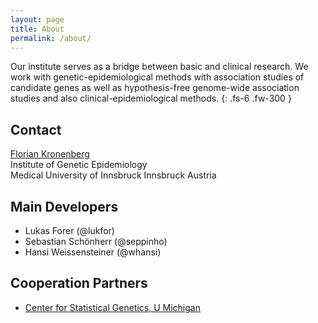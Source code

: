 ```yaml
---
layout: page
title: About
permalink: /about/
---
```


Our institute serves as a bridge between basic and clinical research. We work with genetic-epidemiological methods with association studies of candidate genes as well as hypothesis-free genome-wide association studies and also clinical-epidemiological methods.
{: .fs-6 .fw-300 }

## Contact
[Florian Kronenberg](mailto:florian.kronenberg@i-med.ac.at) <br>
Institute of Genetic Epidemiology <br>
Medical University of Innsbruck
Innsbruck
Austria

## Main Developers
- Lukas Forer (@lukfor)
- Sebastian Schönherr (@seppinho)
- Hansi Weissensteiner (@whansi)

## Cooperation Partners
- [Center for Statistical Genetics, U Michigan](https://github.com/statgen)
